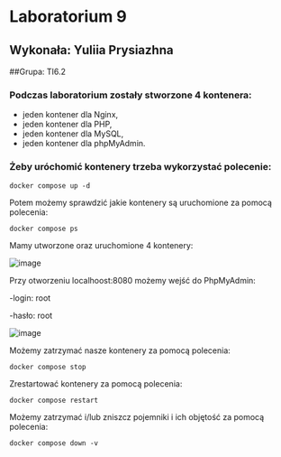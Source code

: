 # Laboratorium 9

## Wykonała: Yuliia Prysiazhna

##Grupa: TI6.2

### Podczas laboratorium zostały stworzone 4 kontenera:
- jeden kontener dla Nginx,
- jeden kontener dla PHP,
- jeden kontener dla MySQL,
- jeden kontener dla phpMyAdmin.

### Żeby uróchomić kontenery trzeba wykorzystać polecenie:

`docker compose up -d`

Potem możemy sprawdzić jakie kontenery są uruchomione za pomocą polecenia: 

`docker compose ps`

Mamy utworzone oraz uruchomione 4 kontenery:

![image](https://user-images.githubusercontent.com/103123474/168905271-755c1a1b-880f-4f3a-92c8-0f3827a48909.png)


Przy otworzeniu localhoost:8080 możemy wejść do PhpMyAdmin:

-login: root

-hasło: root

![image](https://user-images.githubusercontent.com/103123474/168905128-de362dff-a6fb-4802-82aa-8dea86b68549.png)

Możemy zatrzymać nasze kontenery za pomocą polecenia: 

`docker compose stop`

Zrestartować kontenery za pomocą polecenia:

`docker compose restart`

Możemy zatrzymać i/lub zniszcz pojemniki i ich objętość za pomocą polecenia:

`docker compose down -v`
